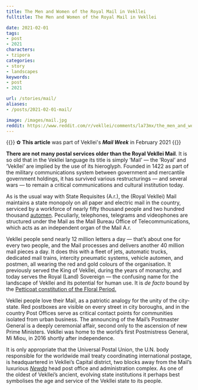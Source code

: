 ```yaml
---
title: The Men and Women of the Royal Mail in Vekllei
fulltitle: The Men and Women of the Royal Mail in Vekllei

date: 2021-02-01
tags:
- post
- 2021
characters:
- tzipora
categories:
- story
- landscapes
keywords:
- post
- 2021

url: /stories/mail/
aliases:
- /posts/2021-02-01-mail/

image: /images/mail.jpg
reddit: https://www.reddit.com/r/vekllei/comments/la73mx/the_men_and_women_of_the_royal_mail_in_vekllei/
---
```

{{<note>}}
✿ **This article** was part of Vekllei's ***Mail Week*** in February 2021
{{</note>}}

**There are not many postal services older than the Royal Vekllei Mail**. It is so old that in the Vekllei language its title is simply ‘Mail’ — the ‘Royal’ and ‘Vekllei’ are implied by the use of its hieroglyph. Founded in 1422 as part of the military communications system between government and mercantile government holdings, it has survived various restructurings — and several wars — to remain a critical communications and cultural institution today.

As is the usual way with State Requisites (A.r.), the (Royal Vekllei) Mail maintains a state monopoly on all paper and electric mail in the country, serviced by a workforce of nearly fifty thousand people and two hundred thousand [automen](https://millmint.net/posts/2021-01-11-automen/). Peculiarly, telephones, telegrams and videophones are structured under the Mail as the Mail Bureau Office of Telecommunications, which acts as an independent organ of the Mail A.r.

Vekllei people send nearly 12 million letters a day — that’s about one for every two people, and the Mail processes and delivers another 40 million mail pieces a day. It does this with a fleet of jets, automatic trucks, dedicated mail trains, intercity pneumatic systems, vehicle automen, and postmen, all wearing the red and gold colours of the organisation. It previously served the King of Vekllei, during the years of monarchy, and today serves the Royal (Land) Sovereign — the confusing name for the landscape of Vekllei and its potential for human use. It is *de facto* bound by the [Petticoat constitution of the Floral Period.](https://millmint.net/vekllei/#floral-society)

Vekllei people love their Mail, as a patriotic analogy for the unity of the city-state. Red postboxes are visible on every street in city boroughs, and in the country Post Offices serve as critical contact points for communities isolated from urban business. The announcing of the Mail’s Postmaster General is a deeply ceremonial affair, second only to the ascension of new Prime Ministers. Vekllei was home to the world’s first Postmistress General, Mi Miou, in 2016 shortly after independence.

It is only appropriate that the Universal Postal Union, the U.N. body responsible for the worldwide mail treaty coordinating international postage, is headquartered in Vekllei’s Capital district, two blocks away from the Mail’s luxurious [*Newda*](https://millmint.net/posts/2019-12-20-apartment/) head post office and administration complex. As one of the oldest of Vekllei’s ancient, evolving state institutions it perhaps best symbolises the age and service of the Vekllei state to its people.
